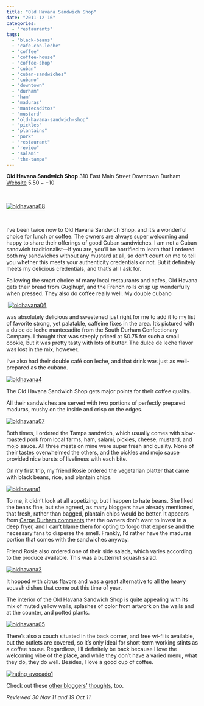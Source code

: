 ```yaml
---
title: "Old Havana Sandwich Shop"
date: "2011-12-16"
categories:
  - "restaurants"
tags:
  - "black-beans"
  - "cafe-con-leche"
  - "coffee"
  - "coffee-house"
  - "coffee-shop"
  - "cuban"
  - "cuban-sandwiches"
  - "cubano"
  - "downtown"
  - "durham"
  - "ham"
  - "maduras"
  - "mantecaditos"
  - "mustard"
  - "old-havana-sandwich-shop"
  - "pickles"
  - "plantains"
  - "pork"
  - "restaurant"
  - "review"
  - "salami"
  - "the-tampa"
---
```


**Old Havana Sandwich Shop** 310 East Main Street Downtown Durham [Website](http://oldhavanaeats.com/) $5.50--$10

 

[![](http://s3.amazonaws.com/thegourmez-wpmedia/2011/12/oldhavana08.jpg "oldhavana08")](http://s3.amazonaws.com/thegourmez-wpmedia/2011/12/oldhavana08.jpg)

 

I’ve been twice now to Old Havana Sandwich Shop, and it’s a wonderful choice for lunch or coffee. The owners are always super welcoming and happy to share their offerings of good Cuban sandwiches. I am not a Cuban sandwich traditionalist—if you are, you’ll be horrified to learn that I ordered both my sandwiches without any mustard at all, so don’t count on me to tell you whether this meets your authenticity credentials or not. But it definitely meets my delicious credentials, and that’s all I ask for.

Following the smart choice of many local restaurants and cafes, Old Havana gets their bread from Guglhupf, and the French rolls crisp up wonderfully when pressed. They also do coffee really well. My double cubano

 [![](http://s3.amazonaws.com/thegourmez-wpmedia/2011/12/oldhavana06.jpg "oldhavana06")](http://s3.amazonaws.com/thegourmez-wpmedia/2011/12/oldhavana06.jpg)

was absolutely delicious and sweetened just right for me to add it to my list of favorite strong, yet palatable, caffeine fixes in the area. It’s pictured with a dulce de leche mantecadito from the South Durham Confectionary Company. I thought that was steeply priced at $0.75 for such a small cookie, but it was pretty tasty with lots of butter. The dulce de leche flavor was lost in the mix, however.

I’ve also had their double café con leche, and that drink was just as well-prepared as the cubano.

[![](http://s3.amazonaws.com/thegourmez-wpmedia/2011/12/oldhavana4.jpg "oldhavana4")](http://s3.amazonaws.com/thegourmez-wpmedia/2011/12/oldhavana4.jpg)

The Old Havana Sandwich Shop gets major points for their coffee quality.

All their sandwiches are served with two portions of perfectly prepared maduras, mushy on the inside and crisp on the edges.

[![](http://s3.amazonaws.com/thegourmez-wpmedia/2011/12/oldhavana07.jpg "oldhavana07")](http://s3.amazonaws.com/thegourmez-wpmedia/2011/12/oldhavana07.jpg)

Both times, I ordered the Tampa sandwich, which usually comes with slow-roasted pork from local farms, ham, salami, pickles, cheese, mustard, and mojo sauce. All three meats on mine were super fresh and quality. None of their tastes overwhelmed the others, and the pickles and mojo sauce provided nice bursts of liveliness with each bite.

On my first trip, my friend Rosie ordered the vegetarian platter that came with black beans, rice, and plantain chips.

[![](http://s3.amazonaws.com/thegourmez-wpmedia/2011/12/oldhavana1.jpg "oldhavana1")](http://s3.amazonaws.com/thegourmez-wpmedia/2011/12/oldhavana1.jpg)

To me, it didn’t look at all appetizing, but I happen to hate beans. She liked the beans fine, but she agreed, as many bloggers have already mentioned, that fresh, rather than bagged, plantain chips would be better. It appears from [Carpe Durham comments](http://carpedurham.com/2011/02/22/old-havana/) that the owners don’t want to invest in a deep fryer, and I can’t blame them for opting to forgo that expense and the necessary fans to disperse the smell. Frankly, I’d rather have the maduras portion that comes with the sandwiches anyway.

Friend Rosie also ordered one of their side salads, which varies according to the produce available. This was a butternut squash salad.

[![](http://s3.amazonaws.com/thegourmez-wpmedia/2011/12/oldhavana2.jpg "oldhavana2")](http://s3.amazonaws.com/thegourmez-wpmedia/2011/12/oldhavana2.jpg)

It hopped with citrus flavors and was a great alternative to all the heavy squash dishes that come out this time of year.

The interior of the Old Havana Sandwich Shop is quite appealing with its mix of muted yellow walls, splashes of color from artwork on the walls and at the counter, and potted plants.

[![](http://s3.amazonaws.com/thegourmez-wpmedia/2011/12/oldhavana05.jpg "oldhavana05")](http://s3.amazonaws.com/thegourmez-wpmedia/2011/12/oldhavana05.jpg)

There’s also a couch situated in the back corner, and free wi-fi is available, but the outlets are covered, so it’s only ideal for short-term working stints as a coffee house. Regardless, I’ll definitely be back because I love the welcoming vibe of the place, and while they don’t have a varied menu, what they do, they do well. Besides, I love a good cup of coffee.

[![](http://s3.amazonaws.com/thegourmez-wpmedia/2009/02/rating_avocado1.gif "rating_avocado1")](http://s3.amazonaws.com/thegourmez-wpmedia/2009/02/rating_avocado1.gif)

Check out these [other bloggers’](http://masalawala.wordpress.com/2011/04/05/old-havana-sandwich-shop/) [thoughts](http://demandy.com/old-havana/), too.

_Reviewed 30 Nov 11 and 19 Oct 11._
